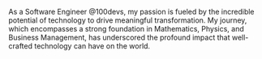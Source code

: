 As a  Software Engineer @100devs, my passion is fueled by the incredible potential of technology to drive meaningful transformation. My journey, which encompasses a strong foundation in Mathematics, Physics, and Business Management, has underscored the profound impact that well-crafted technology can have on the world.
<!---
AD0-Tech/AD0-Tech is a ✨ special ✨ repository because its `README.md` (this file) appears on your GitHub profile.
You can click the Preview link to take a look at your changes.
--->
